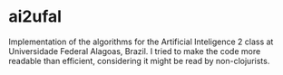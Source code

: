 # ai2ufal
Implementation of the algorithms for the Artificial Inteligence 2 class at Universidade Federal Alagoas, Brazil.
I tried to make the code more readable than efficient, considering it might be read by non-clojurists.

